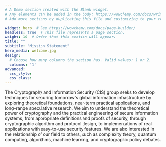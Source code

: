 ```yaml
---
# A Demo section created with the Blank widget.
# Any elements can be added in the body: https://wowchemy.com/docs/writing-markdown-latex/
# Add more sections by duplicating this file and customizing to your requirements.

widget: hero  # See https://wowchemy.com/docs/page-builder/
headless: true  # This file represents a page section.
weight: 10  # Order that this section will appear.
title: ""
subtitle: "Mission Statement"
hero_media: welcome.jpg
design:
  # Choose how many columns the section has. Valid values: 1 or 2.
  columns: '1'
advanced:
  css_style:
  css_class:
---
```

The Cryptography and Information Security (CIS) group seeks to develop techniques for securing tomorrow's global information infrastructure by exploring theoretical foundations, near-term practical applications, and long-range speculative research. We aim to understand the theoretical power of cryptography and the practical engineering of secure information systems, from appropriate definitions and proofs of security, through cryptographic algorithm and protocol design, to implementations of real applications with easy-to-use security features. We are also interested in the relationship of our field to others, such as complexity theory, quantum computing, algorithms, machine learning, and cryptographic policy debates.
